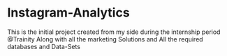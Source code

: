 # Instagram-Analytics
This is the initial project created from my side during the internship period @Trainity 
Along with all the marketing Solutions and All the required databases and Data-Sets
